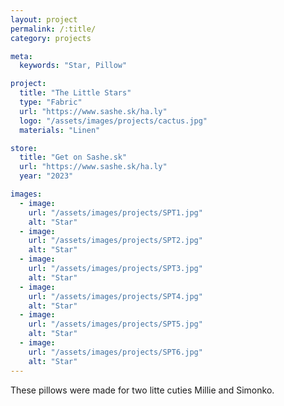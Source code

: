 ```yaml
---
layout: project
permalink: /:title/
category: projects

meta:
  keywords: "Star, Pillow"

project:
  title: "The Little Stars"
  type: "Fabric"
  url: "https://www.sashe.sk/ha.ly"
  logo: "/assets/images/projects/cactus.jpg"
  materials: "Linen"

store:
  title: "Get on Sashe.sk"
  url: "https://www.sashe.sk/ha.ly"
  year: "2023"

images:
  - image:
    url: "/assets/images/projects/SPT1.jpg"
    alt: "Star"
  - image:
    url: "/assets/images/projects/SPT2.jpg"
    alt: "Star"
  - image:
    url: "/assets/images/projects/SPT3.jpg"
    alt: "Star"
  - image:
    url: "/assets/images/projects/SPT4.jpg"
    alt: "Star"
  - image:
    url: "/assets/images/projects/SPT5.jpg"
    alt: "Star"
  - image:
    url: "/assets/images/projects/SPT6.jpg"
    alt: "Star"
---
```

<p>
  These pillows were made for two litte cuties Millie and Simonko.
</p>
